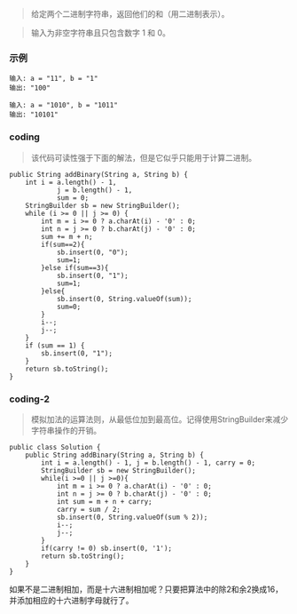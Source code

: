 >给定两个二进制字符串，返回他们的和（用二进制表示）。

>输入为非空字符串且只包含数字 1 和 0。


### 示例
```
输入: a = "11", b = "1"
输出: "100"
```
```
输入: a = "1010", b = "1011"
输出: "10101"
```

### coding
>该代码可读性强于下面的解法，但是它似乎只能用于计算二进制。

```
public String addBinary(String a, String b) {
    int i = a.length() - 1,
            j = b.length() - 1,
            sum = 0;
    StringBuilder sb = new StringBuilder();
    while (i >= 0 || j >= 0) {
        int m = i >= 0 ? a.charAt(i) - '0' : 0;
        int n = j >= 0 ? b.charAt(j) - '0' : 0;
        sum += m + n;
        if(sum==2){
            sb.insert(0, "0");
            sum=1;
        }else if(sum==3){
            sb.insert(0, "1");
            sum=1;
        }else{
            sb.insert(0, String.valueOf(sum));
            sum=0;
        }
        i--;
        j--;
    }
    if (sum == 1) {
        sb.insert(0, "1");
    }
    return sb.toString();
}
```

### coding-2
>模拟加法的运算法则，从最低位加到最高位。记得使用StringBuilder来减少字符串操作的开销。
```
public class Solution {
    public String addBinary(String a, String b) {
        int i = a.length() - 1, j = b.length() - 1, carry = 0;
        StringBuilder sb = new StringBuilder();
        while(i >=0 || j >=0){
            int m = i >= 0 ? a.charAt(i) - '0' : 0;
            int n = j >= 0 ? b.charAt(j) - '0' : 0;
            int sum = m + n + carry;
            carry = sum / 2;
            sb.insert(0, String.valueOf(sum % 2));
            i--;
            j--;
        }
        if(carry != 0) sb.insert(0, '1');
        return sb.toString();
    }
}
```
如果不是二进制相加，而是十六进制相加呢？只要把算法中的除2和余2换成16，并添加相应的十六进制字母就行了。
